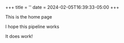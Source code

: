 +++
title = ''
date = 2024-02-05T16:39:33-05:00
+++

This is the home page

I hope this pipeline works

It does work!
